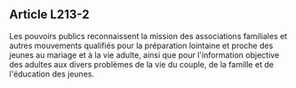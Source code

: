 ## Article L213-2

Les pouvoirs publics reconnaissent la mission des associations familiales et autres mouvements qualifiés
pour la préparation lointaine et proche des jeunes au mariage et à la vie adulte, ainsi que pour l'information
objective des adultes aux divers problèmes de la vie du couple, de la famille et de l'éducation des jeunes.


